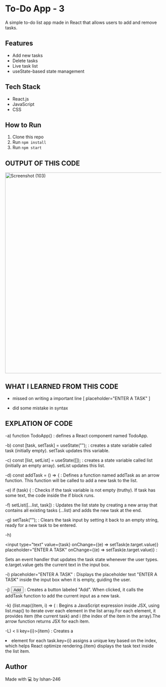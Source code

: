 # To-Do App - 3

A simple to-do list app made in React that allows users to add and remove tasks.

##  Features
- Add new tasks
- Delete tasks
- Live task list
- useState-based state management

##  Tech Stack
- React.js
- JavaScript
- CSS

## How to Run
1. Clone this repo
2. Run `npm install`
3. Run `npm start`


## OUTPUT OF THIS CODE 

<img width="588" height="646" alt="Screenshot (103)" src="https://github.com/user-attachments/assets/80e47b96-ae13-4385-873a-d92e1b7c6443" />




## WHAT I LEARNED FROM THIS CODE 

- missed on writing a important line [  placeholder="ENTER A TASK" ]

- did some mistake in syntax




 ## EXPLATION OF CODE 


-a)  function TodoApp()     :     defines a React component named TodoApp.



-b)  const [task, setTask] = useState("");    :   creates a state variable called task (initially empty).
 setTask updates this variable.




-c)  const [list, setList] = useState([]);     :     creates a state variable called list (initially an empty array).
 setList updates this list.




-d)  const addTask = () => {   :    Defines a function named addTask as an arrow function. This function will be called to add a new task to the list.




-e)    if (task) {        :    Checks if the task variable is not empty (truthy). If task has some text, the code inside the if block runs.




-f)    setList([...list, task])      :     Updates the list state by creating a new array that contains all existing tasks (...list) and adds the new task at the end.




-g)         setTask("");             :      Clears the task input by setting it back to an empty string, ready for a new task to be entered.




-h)         <div>
      <input
        type="text"
        value={task}
        onChange={(e) => setTask(e.target.value)}
        placeholder="ENTER A TASK"
        onChange={(e) => setTask(e.target.value)}     :   

 Sets an event handler that updates the task state whenever the user types. e.target.value gets the current text in the input box.




-i)     placeholder="ENTER A TASK"  :   Displays the placeholder text "ENTER A TASK" inside the input box when it is empty, guiding the user.




-j)     <button onClick={addTask}>Add</button>     :     Creates a button labeled "Add". When clicked, it calls the addTask function to add the current input as a new task.


-k)      {list.map((item, i) => (     :       Begins a JavaScript expression inside JSX, using list.map() to iterate over each element in the list array.For each element, it provides item (the current task) and i (the index of the item in the array).The arrow function returns JSX for each item.




-L)      <  li key={i}>{item}</li   >      :      Creates a <li> element for each task.key={i} assigns a unique key based on the index, which helps React optimize rendering.{item} displays the task text inside the list item.






##  Author
Made with 💻 by Ishan-246
